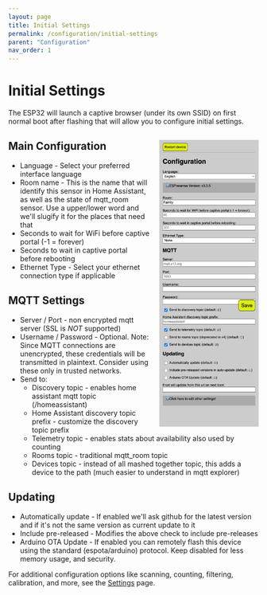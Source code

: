 ```yaml
---
layout: page
title: Initial Settings
permalink: /configuration/initial-settings
parent: "Configuration"
nav_order: 1
---
```


# Initial Settings

The ESP32 will launch a captive browser (under its own SSID) on first normal boot after flashing that will allow you to configure initial settings.

<div class="clearfix" markdown=1>

<img src="/images/settings_screenshot.png" alt="Screenshot of ESP32 initial settings interface" style="float:right;margin-left:20px;width:200px">

## Main Configuration

* Language - Select your preferred interface language
* Room name - This is the name that will identify this sensor in Home Assistant, as well as the state of mqtt_room sensor. Use a upper/lower word and we'll slugify it for the places that need that
* Seconds to wait for WiFi before captive portal (-1 = forever)
* Seconds to wait in captive portal before rebooting
* Ethernet Type - Select your ethernet connection type if applicable

## MQTT Settings

* Server / Port - non encrypted mqtt server (SSL is *NOT* supported)
* Username / Password - Optional. Note: Since MQTT connections are unencrypted, these credentials will be transmitted in plaintext. Consider using these only in trusted networks.
* Send to:
  * Discovery topic - enables home assistant mqtt topic (/homeassistant)
  * Home Assistant discovery topic prefix - customize the discovery topic prefix
  * Telemetry topic - enables stats about availability also used by counting
  * Rooms topic - traditional mqtt_room topic
  * Devices topic - instead of all mashed together topic, this adds a device to the path (much easier to understand in mqtt explorer)

## Updating

* Automatically update - If enabled we'll ask github for the latest version and if it's not the same version as current update to it
* Include pre-released - Modifies the above check to include pre-releases
* Arduino OTA Update - If enabled you can remotely flash this device using the standard (espota/arduino) protocol. Keep disabled for less memory usage, and security.

For additional configuration options like scanning, counting, filtering, calibration, and more, see the [Settings](settings) page.

</div>
